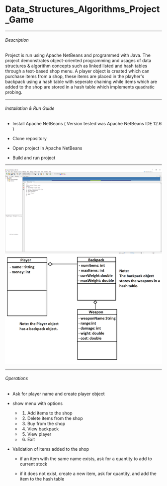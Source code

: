 # Data_Structures_Algorithms_Project_Game
----------------------------------------

###### Description

Project is run using Apache NetBeans and programmed with Java. The project demonstrates object-oriented programming and usages 
of data structures & algorithm concepts such as linked listed and hash tables through a text-based shop menu. A player object is created 
which can purchase items from a shop, these items are placed in the playher's backpack using a hash table with seperate chaining while 
items which are added to the shop are stored in a hash table which implements quadratic probing.

----------------------------------------

###### Installation & Run Guide

* Install Apache NetBeans ( Version tested was Apache NetBeans IDE 12.6 )

* Clone repository

* Open project in Apache NetBeans

* Build and run project

----------------------------------------

![Main Menu Image](imgs/image1.PNG)
![UML Diagram Image](imgs/uml.PNG)

----------------------------------------

###### Operations

* Ask for player name and create player object

* show menu with options

	* 1) Add items to the shop

	* 2) Delete items from the shop

	* 3) Buy from the shop

	* 4) View backpack

	* 5) View player

	* 6) Exit

* Validation of items added to the shop

	* if an item with the same name exists, ask for a quantity to add to current stock

	* if it does not exist, create a new item, ask for quantity, and add the item to the hash table